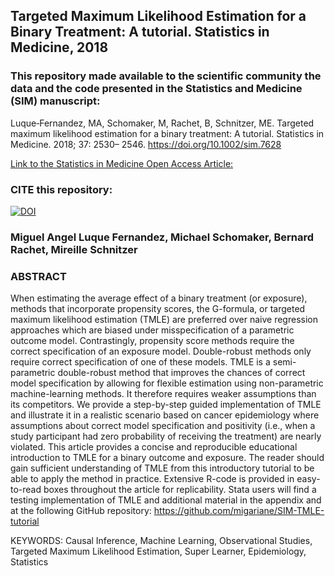 ## Targeted Maximum Likelihood Estimation for a Binary Treatment: A tutorial. Statistics in Medicine, 2018

### This repository made available to the scientific community the data and the code presented in the Statistics and Medicine (SIM) manuscript:

Luque‐Fernandez, MA, Schomaker, M, Rachet, B, Schnitzer, ME. Targeted maximum likelihood estimation for a binary treatment: A tutorial. Statistics in Medicine. 2018; 37: 2530– 2546. https://doi.org/10.1002/sim.7628   

[Link to the Statistics in Medicine Open Access Article:](https://onlinelibrary.wiley.com/doi/full/10.1002/sim.7628)    

### CITE this repository:

[![DOI](https://zenodo.org/badge/106102535.svg)](https://zenodo.org/badge/latestdoi/106102535)

### Miguel Angel Luque Fernandez, Michael Schomaker, Bernard Rachet, Mireille Schnitzer

### ABSTRACT
When estimating the average effect of a binary treatment (or exposure), methods that incorporate propensity scores, the G-formula, or targeted maximum likelihood estimation (TMLE) are preferred over naive regression approaches which are biased under misspecification of a parametric outcome model. Contrastingly, propensity score methods require the correct specification of an exposure model. Double-robust methods only require correct specification of one of these models. TMLE is a semi-parametric double-robust method that improves the chances of correct model specification by allowing for flexible estimation using non-parametric machine-learning methods. It therefore requires weaker assumptions than its competitors. We provide a step-by-step guided implementation of TMLE and illustrate it in a realistic scenario based on cancer epidemiology where assumptions about correct model specification and positivity (i.e., when a study participant had zero probability of receiving the treatment) are nearly violated. This article provides a concise and reproducible educational introduction to TMLE for a binary outcome and exposure. The reader should gain sufficient understanding of TMLE from this introductory tutorial to be able to apply the method in practice. Extensive R-code is provided in easy-to-read boxes throughout the article for replicability. Stata users will find a testing implementation of TMLE and additional material in the appendix and at the following GitHub repository: https://github.com/migariane/SIM-TMLE-tutorial  

KEYWORDS: Causal Inference, Machine Learning, Observational Studies, Targeted Maximum Likelihood Estimation, Super Learner, Epidemiology, Statistics

